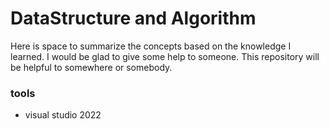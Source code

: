 # DataStructure and Algorithm

Here is space to summarize the concepts based on the knowledge I learned.
I would be glad to give some help to someone.
This repository will be helpful to somewhere or somebody.

### tools
- visual studio 2022
